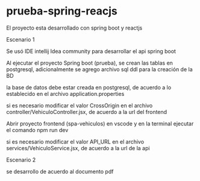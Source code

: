 # prueba-spring-reacjs
El proyecto esta desarrollado con spring boot y reactjs

Escenario 1

Se usó IDE intellij Idea community para desarrollar el api spring boot

Al ejecutar el proyecto Spring boot (prueba), se crean las tablas en postgresql, adicionalmente se agrego archivo sql ddl para la creación de la BD

la base de datos debe estar creada en postgresql, de acuerdo a lo establecido en el archivo application.properties

si es necesario modificar el valor CrossOrigin en el archivo controller/VehiculoController.jsx, de acuerdo a la url del frontend

Abrir proyecto frontend (spa-vehiculos) en vscode y en la terminal ejecutar el comando npm run dev

si es necesario modificar el valor API_URL en el archivo services/VehiculoService.jsx, de acuerdo a la url de la api

Escenario 2

se desarrollo de acuerdo al documento pdf
